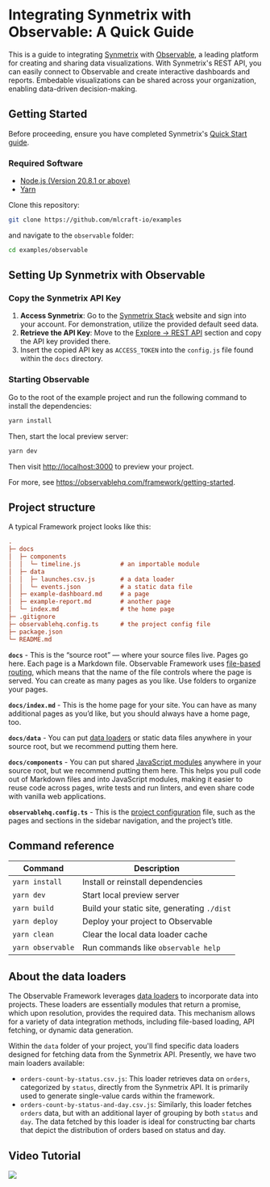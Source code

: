 # Integrating Synmetrix with Observable: A Quick Guide

This is a guide to integrating [Synmetrix](https://synmetrix.org) with [Observable](https://observablehq.com/), a leading platform for creating and sharing data visualizations. With Synmetrix's REST API, you can easily connect to Observable and create interactive dashboards and reports. Embedable visualizations can be shared across your organization, enabling data-driven decision-making.

## Getting Started

Before proceeding, ensure you have completed Synmetrix's [Quick Start guide](https://docs.synmetrix.org/docs/quickstart#prerequisite-software).

### Required Software

- [Node.js (Version 20.8.1 or above)](https://nodejs.org/en/download/)
- [Yarn](https://yarnpkg.com/getting-started/install)

Clone this repository:

```bash
git clone https://github.com/mlcraft-io/examples
```

and navigate to the `observable` folder:

```bash
cd examples/observable
```

## Setting Up Synmetrix with Observable

### Copy the Synmetrix API Key

1. **Access Synmetrix**: Go to the [Synmetrix Stack](https://localhost/) website and sign into your account. For demonstration, utilize the provided default seed data.
2. **Retrieve the API Key**: Move to the [Explore -> REST API](https://docs.synmetrix.org/docs/user-guide/explore#example-api-utilization) section and copy the API key provided there.
3. Insert the copied API key as `ACCESS_TOKEN` into the `config.js` file found within the `docs` directory.

### Starting Observable

Go to the root of the example project and run the following command to install the dependencies:

```bash
yarn install
```

Then, start the local preview server:

```bash
yarn dev
```

Then visit <http://localhost:3000> to preview your project.

For more, see <https://observablehq.com/framework/getting-started>.

## Project structure

A typical Framework project looks like this:

```ini
.
├─ docs
│  ├─ components
│  │  └─ timeline.js           # an importable module
│  ├─ data
│  │  ├─ launches.csv.js       # a data loader
│  │  └─ events.json           # a static data file
│  ├─ example-dashboard.md     # a page
│  ├─ example-report.md        # another page
│  └─ index.md                 # the home page
├─ .gitignore
├─ observablehq.config.ts      # the project config file
├─ package.json
└─ README.md
```

**`docs`** - This is the “source root” — where your source files live. Pages go here. Each page is a Markdown file. Observable Framework uses [file-based routing](https://observablehq.com/framework/routing), which means that the name of the file controls where the page is served. You can create as many pages as you like. Use folders to organize your pages.

**`docs/index.md`** - This is the home page for your site. You can have as many additional pages as you’d like, but you should always have a home page, too.

**`docs/data`** - You can put [data loaders](https://observablehq.com/framework/loaders) or static data files anywhere in your source root, but we recommend putting them here.

**`docs/components`** - You can put shared [JavaScript modules](https://observablehq.com/framework/javascript/imports) anywhere in your source root, but we recommend putting them here. This helps you pull code out of Markdown files and into JavaScript modules, making it easier to reuse code across pages, write tests and run linters, and even share code with vanilla web applications.

**`observablehq.config.ts`** - This is the [project configuration](https://observablehq.com/framework/config) file, such as the pages and sections in the sidebar navigation, and the project’s title.

## Command reference

| Command           | Description                                              |
| ----------------- | -------------------------------------------------------- |
| `yarn install`            | Install or reinstall dependencies                        |
| `yarn dev`        | Start local preview server                               |
| `yarn build`      | Build your static site, generating `./dist`              |
| `yarn deploy`     | Deploy your project to Observable                        |
| `yarn clean`      | Clear the local data loader cache                        |
| `yarn observable` | Run commands like `observable help`                      |


## About the data loaders

The Observable Framework leverages [data loaders](https://observablehq.com/framework/loaders) to incorporate data into projects. These loaders are essentially modules that return a promise, which upon resolution, provides the required data. This mechanism allows for a variety of data integration methods, including file-based loading, API fetching, or dynamic data generation.

Within the `data` folder of your project, you'll find specific data loaders designed for fetching data from the Synmetrix API. Presently, we have two main loaders available:

- `orders-count-by-status.csv.js`: This loader retrieves data on `orders`, categorized by `status`, directly from the Synmetrix API. It is primarily used to generate single-value cards within the framework.
- `orders-count-by-status-and-day.csv.js`: Similarly, this loader fetches `orders` data, but with an additional layer of grouping by both `status` and `day`. The data fetched by this loader is ideal for constructing bar charts that depict the distribution of orders based on status and day.


## Video Tutorial

[![](https://img.youtube.com/vi/VcAP4vrL8cY/0.jpg)](https://youtu.be/VcAP4vrL8cY)
